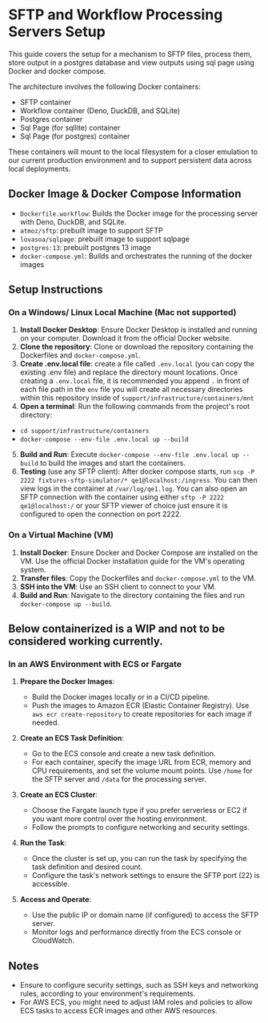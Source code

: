 # SFTP and Workflow Processing Servers Setup

This guide covers the setup for a mechanism to SFTP files, process them, store
output in a postgres database and view outputs using sql page using Docker and
docker compose.

The architecture involves the following Docker containers:

- SFTP container
- Workflow container (Deno, DuckDB, and SQLite)
- Postgres container
- Sql Page (for sqllite) container
- Sql Page (for postgres) container

These containers will mount to the local filesystem for a closer emulation to
our current production environment and to support persistent data across local
deployments.

## Docker Image & Docker Compose Information

- `Dockerfile.workflow`: Builds the Docker image for the processing server with
  Deno, DuckDB, and SQLite.
- `atmoz/sftp`: prebuilt image to support SFTP
- `lovasoa/sqlpage`: prebuilt image to support sqlpage
- `postgres:13`: prebuilt postgres 13 image
- `docker-compose.yml`: Builds and orchestrates the running of the docker images

## Setup Instructions

### On a Windows/ Linux Local Machine (Mac not supported)

1. **Install Docker Desktop**: Ensure Docker Desktop is installed and running on
   your computer. Download it from the official Docker website.
2. **Clone the repository**: Clone or download the repository containing the
   Dockerfiles and `docker-compose.yml`.
3. **Create .env.local file**: create a file called `.env.local` (you can copy
   the existing .env file) and replace the directory mount locations. Once
   creating a `.env.local` file, it is recommended you append `.` in front of
   each file path in the `env` file you will create all necessary directories
   within this repository inside of `support/infrastructure/containers/mnt`
4. **Open a terminal**: Run the following commands from the project's root
   directory:

- `cd support/infrastructure/containers`
- `docker-compose --env-file .env.local up --build`

5. **Build and Run**: Execute `docker-compose --env-file .env.local up --build`
   to build the images and start the containers.
6. **Testing** (use any SFTP client): After docker compose starts, run
   `scp -P 2222 fixtures-sftp-simulator/* qe1@localhost:/ingress`. You can then
   view logs in the container at `/var/log/qe1.log`. You can also open an SFTP
   connection with the container using either `sftp -P 2222 qe1@localhost:/` or
   your SFTP viewer of choice just ensure it is configured to open the
   connection on port 2222.

### On a Virtual Machine (VM)

1. **Install Docker**: Ensure Docker and Docker Compose are installed on the VM.
   Use the official Docker installation guide for the VM's operating system.
2. **Transfer files**: Copy the Dockerfiles and `docker-compose.yml` to the VM.
3. **SSH into the VM**: Use an SSH client to connect to your VM.
4. **Build and Run**: Navigate to the directory containing the files and run
   `docker-compose up --build`.

## Below containerized is a WIP and not to be considered working currently.

### In an AWS Environment with ECS or Fargate

1. **Prepare the Docker Images**:

   - Build the Docker images locally or in a CI/CD pipeline.
   - Push the images to Amazon ECR (Elastic Container Registry). Use
     `aws ecr create-repository` to create repositories for each image if
     needed.

2. **Create an ECS Task Definition**:

   - Go to the ECS console and create a new task definition.
   - For each container, specify the image URL from ECR, memory and CPU
     requirements, and set the volume mount points. Use `/home` for the SFTP
     server and `/data` for the processing server.

3. **Create an ECS Cluster**:

   - Choose the Fargate launch type if you prefer serverless or EC2 if you want
     more control over the hosting environment.
   - Follow the prompts to configure networking and security settings.

4. **Run the Task**:

   - Once the cluster is set up, you can run the task by specifying the task
     definition and desired count.
   - Configure the task's network settings to ensure the SFTP port (22) is
     accessible.

5. **Access and Operate**:
   - Use the public IP or domain name (if configured) to access the SFTP server.
   - Monitor logs and performance directly from the ECS console or CloudWatch.

## Notes

- Ensure to configure security settings, such as SSH keys and networking rules,
  according to your environment's requirements.
- For AWS ECS, you might need to adjust IAM roles and policies to allow ECS
  tasks to access ECR images and other AWS resources.
